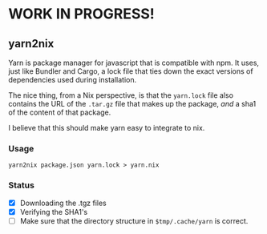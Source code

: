 # WORK IN PROGRESS!

## yarn2nix
Yarn is package manager for javascript that is compatible with npm.
It uses, just like Bundler and Cargo, a lock file that ties down the exact versions of dependencies
used during installation.

The nice thing, from a Nix perspective, is that the `yarn.lock` file also contains the URL of the
`.tar.gz` file that makes up the package, *and* a sha1 of the content of that package.

I believe that this should make yarn easy to integrate to nix.


### Usage
`yarn2nix package.json yarn.lock > yarn.nix`

### Status

- [x] Downloading the .tgz files
- [x] Verifying the SHA1's
- [ ] Make sure that the directory structure in `$tmp/.cache/yarn` is correct.
